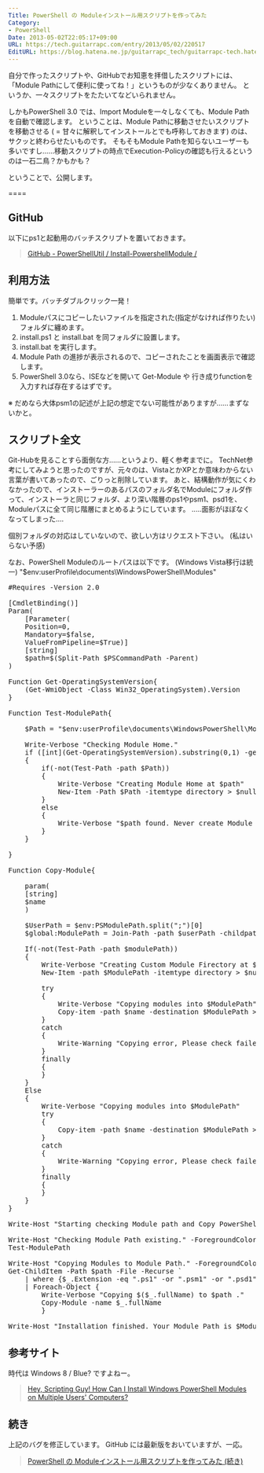 ```yaml
---
Title: PowerShell の Moduleインストール用スクリプトを作ってみた
Category:
- PowerShell
Date: 2013-05-02T22:05:17+09:00
URL: https://tech.guitarrapc.com/entry/2013/05/02/220517
EditURL: https://blog.hatena.ne.jp/guitarrapc_tech/guitarrapc-tech.hatenablog.com/atom/entry/11696248318757675714
---
```


自分で作ったスクリプトや、GitHubでお知恵を拝借したスクリプトには、「Module Pathにして便利に使ってね！」というものが少なくありません。
というか、一々スクリプトをたたいてなどいられません。

しかもPowerShell 3.0 では、Import Moduleを一々しなくても、Module Pathを自動で確認します。
ということは、Module Pathに移動させたいスクリプトを移動させる ( = 甘々に解釈してインストールとでも呼称しておきます) のは、サクッと終わらせたいものです。
そもそもModule Pathを知らないユーザーも多いですし……移動スクリプトの時点でExecution-Policyの確認も行えるというのは一石二鳥？かもかも？

ということで、公開します。

====


<h2>GitHub</h2>

以下にps1と起動用のバッチスクリプトを置いておきます。
<blockquote><a href="https://github.com/guitarrapc/PowerShellUtil/tree/master/Install-PowershellModule" target="_blank">GitHub - PowerShellUtil / Install-PowershellModule / </a></blockquote>

<h2>利用方法</h2>
簡単です。バッチダブルクリック一発！
<ol>
	<li>Moduleパスにコピーしたいファイルを指定された(指定がなければ作りたい)フォルダに纏めます。</li>
	<li>install.ps1 と install.bat を同フォルダに設置します。</li>
	<li>install.bat を実行します。</li>
	<li>Module Path の進捗が表示されるので、コピーされたことを画面表示で確認します。</li>
	<li>PowerShell 3.0なら、ISEなどを開いて Get-Module や 行き成りfunctionを入力すれば存在するはずです。</li>
</ol>
※ だめなら大体psm1の記述が上記の想定でない可能性がありますが……まずないかと。


<h2>スクリプト全文</h2>
Git-Hubを見ることすら面倒な方……というより、軽く参考までに。
TechNet参考にしてみようと思ったのですが、元々のは、VistaとかXPとか意味わからない言葉が書いてあったので、ごりっと削除しています。
あと、結構動作が気にくわなかったので、インストーラーのあるパスのフォルダ名でModuleにフォルダ作って、インストーラと同じフォルダ、より深い階層のps1やpsm1、psd1を、Moduleパスに全て同じ階層にまとめるようにしています。
.....面影がほぼなくなってしまった....

個別フォルダの対応はしていないので、欲しい方はリクエスト下さい。 (私はいらない予感)

なお、PowerShell Moduleのルートパスは以下です。 (Windows Vista移行は統一)
"$env:userProfile\documents\WindowsPowerShell\Modules"

<pre class="brush: powershell">
#Requires -Version 2.0

[CmdletBinding()]
Param(
	[Parameter(
	Position=0,
	Mandatory=$false,
	ValueFromPipeline=$True)]
	[string]
	$path=$(Split-Path $PSCommandPath -Parent)
)
	  
Function Get-OperatingSystemVersion{
	(Get-WmiObject -Class Win32_OperatingSystem).Version
}

Function Test-ModulePath{

	$Path = &quot;$env:userProfile\documents\WindowsPowerShell\Modules&quot;
 
	Write-Verbose &quot;Checking Module Home.&quot;
	if ([int](Get-OperatingSystemVersion).substring(0,1) -ge 6) 
	{ 
		if(-not(Test-Path -path $Path))
		{
			Write-Verbose &quot;Creating Module Home at $path&quot;
			New-Item -Path $Path -itemtype directory &gt; $null
		}
		else
		{
			Write-Verbose &quot;$path found. Never create Module Direcoty and end Test-ModulePath function.&quot;
		}
	}

}

Function Copy-Module{
	
	param(
	[string]
	$name
	)

	$UserPath = $env:PSModulePath.split(&quot;;&quot;)[0]
	$global:ModulePath = Join-Path -path $userPath -childpath $(Get-Item $PSCommandPath).Directory.Name

	If(-not(Test-Path -path $modulePath))
	{
		Write-Verbose &quot;Creating Custom Module Firectory at $ModulePath&quot;
		New-Item -path $ModulePath -itemtype directory &gt; $null

		try
		{
			Write-Verbose &quot;Copying modules into $ModulePath&quot;
			Copy-item -path $name -destination $ModulePath &gt; $null
		}
		catch
		{
			Write-Warning &quot;Copying error, Please check failed item. If you can, please copy it to $ModulePath&quot;
		}
		finally
		{
		}
	}
	Else
	{ 
		Write-Verbose &quot;Copying modules into $ModulePath&quot;
		try
		{
			Copy-item -path $name -destination $ModulePath &gt; $null
		}
		catch
		{
			Write-Warning &quot;Copying error, Please check failed item. If you can, please copy it to $ModulePath&quot;
		}
		finally
		{
		}
	}
}

Write-Host &quot;Starting checking Module path and Copy PowerShell Scripts job.&quot; -ForegroundColor Green

Write-Host &quot;Checking Module Path existing.&quot; -ForegroundColor Green
Test-ModulePath

Write-Host &quot;Copying Modules to Module Path.&quot; -ForegroundColor Green
Get-ChildItem -Path $path -File -Recurse `
	| where {$_.Extension -eq &quot;.ps1&quot; -or &quot;.psm1&quot; -or &quot;.psd1&quot;} `
	| Foreach-Object { 
		Write-Verbose &quot;Copying $($_.fullName) to $path .&quot;
		Copy-Module -name $_.fullName  
		}

Write-Host &quot;Installation finished. Your Module Path is $ModulePath&quot; -ForegroundColor Green
</pre>



<h2>参考サイト</h2>
時代は Windows 8 / Blue? ですよねー。
<blockquote><a href="http://blogs.technet.com/b/heyscriptingguy/archive/2010/01/19/hey-scripting-guy-january-19-2010.aspx" target="_blank">Hey, Scripting Guy! How Can I Install Windows PowerShell Modules on Multiple Users' Computers?</a></blockquote>

<h2>続き</h2>
上記のバグを修正しています。
GitHub には最新版をおいていますが、一応。
<blockquote><a href="http://wp.me/p2SHCh-YR" target="_blank">PowerShell の Moduleインストール用スクリプトを作ってみた (続き)</a></blockquote>
